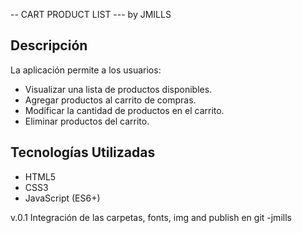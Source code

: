 -- CART PRODUCT LIST --- by JMILLS

## Descripción

La aplicación permite a los usuarios:
- Visualizar una lista de productos disponibles.
- Agregar productos al carrito de compras.
- Modificar la cantidad de productos en el carrito.
- Eliminar productos del carrito.

## Tecnologías Utilizadas

- HTML5
- CSS3
- JavaScript (ES6+)


v.0.1 Integración de las carpetas, fonts, img and publish en git -jmills